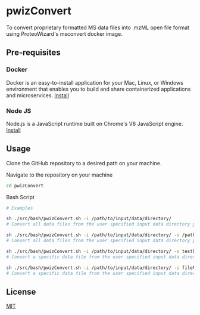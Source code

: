 # pwizConvert

<!-- [![NPM version][npm-image]][npm-url]
[![build status][ci-image]][ci-url]
[![Test coverage][codecov-image]][codecov-url]
[![npm download][download-image]][download-url] -->

To convert proprietary formatted MS data files into .mzML open file format using ProteoWizard&#39;s msconvert docker image.

## Pre-requisites

### Docker

Docker is an easy-to-install application for your Mac, Linux, or Windows environment that enables you to build and share containerized applications and microservices. [Install](https://docs.docker.com/engine/install/)

### Node JS

Node.js is a JavaScript runtime built on Chrome's V8 JavaScript engine. [Install](https://nodejs.org/en/download)

## Usage

Clone the GitHub repository to a desired path on your machine.

Navigate to the repository on your machine

```bash
cd pwizConvert
```

Bash Script

```bash
# Examples

sh ./src/bash/pwizConvert.sh -i /path/to/input/data/directory/
# Convert all data files from the user specified input data directory path to .mzML format and output the converted filed to a default output directory path on your machine.

sh ./src/bash/pwizConvert.sh -i /path/to/input/data/directory/ -o /path/to/output/data/directory/
# Convert all data files from the user specified input data directory path to .mzML format and output the converted filed to the user specified output directory path.

sh ./src/bash/pwizConvert.sh -i /path/to/input/data/directory/ -s testData.d
# Convert a specific data file from the user specified input data directory path to .mzML format and output the converted filed to the user specified output directory path.

sh ./src/bash/pwizConvert.sh -i /path/to/input/data/directory/ -s fileName.ext -o /path/to/output/data/directory/
# Convert a specific data file from the user specified input data directory path to .mzML format and output the converted filed to the user specified output directory path.
```

<!-- ## Installation

`$ npm i pwizConvert`

## Usage

```js
import library from 'pwizConvert';

const result = library(args);
// result is ...
```

## [API Documentation](https://vimalnathnambiar.github.io/pwizConvert/) -->

## License

[MIT](./LICENSE)

[npm-image]: https://img.shields.io/npm/v/pwizConvert.svg
[npm-url]: https://www.npmjs.com/package/pwizConvert
[ci-image]: https://github.com/vimalnathnambiar/pwizConvert/workflows/Node.js%20CI/badge.svg?branch=main
[ci-url]: https://github.com/vimalnathnambiar/pwizConvert/actions?query=workflow%3A%22Node.js+CI%22
[codecov-image]: https://img.shields.io/codecov/c/github/vimalnathnambiar/pwizConvert.svg
[codecov-url]: https://codecov.io/gh/vimalnathnambiar/pwizConvert
[download-image]: https://img.shields.io/npm/dm/pwizConvert.svg
[download-url]: https://www.npmjs.com/package/pwizConvert
